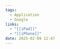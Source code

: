 ```yaml
---
tags:
  - Application
  - Google
links:
  - "[[iPad]]"
  - "[[iPhone]]"
date: 2025-02-09 12:47
---
```

